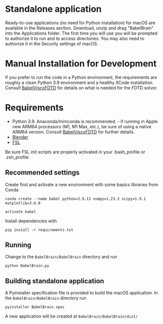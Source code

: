 # Standalone application
Ready-to-use applications (no need for Python installation) for macOS are available in the Releases section. Download, unzip and drag "BabelBrain" into the Applications folder. The first time you will use you will be prompted to authorize it to run and to access directories. You may also need to authorize it in the Security settings of macOS.

# Manual Installation for Development 
If you prefer to run the code in a Python environment, the requirements are roughly a clean Python 3.9 environment and a healthy XCode installation. Consult [BabelViscoFDTD](https://github.com/ProteusMRIgHIFU/BabelViscoFDTD) for details on what is needed for the FDTD solver.
# Requirements
* Python 3.9. Anaconda/miniconda is recommended. - if running in Apple new ARM64 processors (M1, M1 Max, etc.), be sure of using a native ARM64 version. Consult [BabelViscoFDTD](https://github.com/ProteusMRIgHIFU/BabelViscoFDTD) for further details.
* [Blender](www.blender.org)
* [FSL](https://fsl.fmrib.ox.ac.uk/fsl/fslwiki) 


Be sure FSL init scripts are properly activated in your .bash_profile or .zsh_profile.

## Recommended settings
Create first and activate a new environment with some basics libraries from Conda

  `conda create --name babel python=3.9.13 numpy=1.23.3 scipy=1.9.1 matplotlib=3.6.0`

  `activate babel`

Install dependencies with 

`pip install -r requirements.txt`

## Running
Change to the `BabelBrain/BabelBrain` directory and run

`python BabelBrain.py`

## Building standalone application
A Pyinstaller specification file is provided to build the macOS application. In the `BabelBrain/BabelBrain` directory run

`pyinstaller BabelBrain.spec`

A new application will be created at `BabelBrain/BabelBrain/dist/`